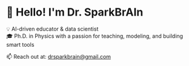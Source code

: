 # 👋 Hello! I'm Dr. SparkBrAIn

💡 AI-driven educator & data scientist  
🎓 Ph.D. in Physics with a passion for teaching, modeling, and building smart tools  

📫 Reach out at: drsparkbrain@gmail.com
